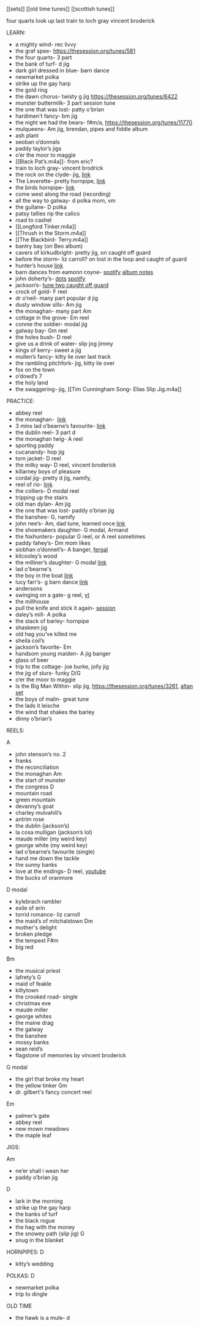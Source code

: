 [[sets]]
[[old time tunes]]
[[scottish tunes]]


four quarts
look up last train to loch gray vincent broderick 

LEARN:
- a mighty wind-  rec livvy
- the graf spee- https://thesession.org/tunes/581
- the four quarts- 3 part
- the bank of turf- d jig
- dark girl dressed in blue- barn dance
- newmarket polka 
- strike up the gay harp
- the gold ring
- the dawn chorus- twisty g jig https://thesession.org/tunes/6422
- munster buttermilk- 3 part session tune
- the one that was lost- patty o'brian
- hardimen't fancy- bm jig
- the night we had the bears- f#m/a, https://thesession.org/tunes/11770
- mulqueens- Am jig, brendan, pipes and fiddle album
- ash plant
- seoban o’donnals
- paddy taylor’s jigs 
- o’er the moor to maggie 
- [[Black Pat’s.m4a]]- from eric? 
- train to loch gray- vincent brodrick
- the rock on the clyde- jig, [link](https://comhaltas.ie/comhaltaslive/graeme-and-jennifer-sargent/#comhaltas-videoplayer)
- The Leverette- pretty hornpipe, [link](https://comhaltas.ie/comhaltaslive/morien-mcburnie-and-owen-larsen-3/#comhaltas-videoplayer)
- the birds hornpipe- [link](https://comhaltas.ie/comhaltaslive/darragh-whelan-jamie-garrihy-and-matthew-ryan-2/#comhaltas-videoplayer)
- come west along the road (recording)
- all the way to galway- d polka mom, vm
- the gullane- D polka 
- patsy tallies rip the calico 
- road to cashel
- [[Longford Tinker.m4a]]
- [[Thrush in the Storm.m4a]]
- [[The Blackbird- Terry.m4a]]
- bantry bay (on Beo album)
- cavers of kirkudbright- pretty jig, on caught off guard
- before the storm- liz carroll? on lost in the loop and caught of guard
- hunter’s house [link](https://m.youtube.com/watch?v=y1WBk-_nhok)
- barn dances from eamonn coyne- [spotify](https://open.spotify.com/track/1kApdTOlmt2pCUWkHdHquW?si=en4ltWnpRNuqNNhiIVgXLw&context=spotify%3Aalbum%3A3H4X4jEDmOovq7MYh5nl2L) [album notes](https://thesession.org/recordings/2403)
- john doherty’s- [dots](https://thesession.org/tunes/2120) [spotify](https://open.spotify.com/track/3XDCKy6Z5lC9SP37doE9S5?si=ix8TGkQPQAGGTVzGWjEmKQ&context=spotify%3Aalbum%3A3H4X4jEDmOovq7MYh5nl2L)
- jackson’s- [tune two caught off guard](https://open.spotify.com/track/4c9XjdneVAQ6lfCcwefgpe?si=jTPlgX_FRdqGqfa2LAg9zQ&context=spotify%3Aalbum%3A5jnczfOOlHjIGXtUv1gmnq)
- crock of gold- F reel
- dr o’neil- many part popular d jig 
- dusty window sills- Am jig
- the monaghan- many part Am
- cottage in the grove- Em reel
- connie the soldier- modal jig
- galway bay- Gm reel
- the holes bush- D reel 
- give us a drink of water- slip jog jimmy 
- kings of kerry- sweet a jig
- mullen’s fancy- kitty lie over last track 
- the rambling pitchfork- jig, kitty lie over
- fox on the town
- o’dowd’s 7
- the holy land
- the swaggering- jig, [[Tim Cunningham Song- Elias Slip Jig.m4a]]

PRACTICE:
- abbey reel
- the monaghan-  [link](https://thesession.org/tunes/67)
-  3 mins lad o’bearne’s favourite-  [link](https://open.spotify.com/track/4a51Djqoq0HbwG0xdw4lsC?si=DXaAYLAzRcueT51RNHJlSg&context=spotify%3Asearch%3Abool)
- the dublin reel- 3 part d 
- the monaghan twig- A reel
- sporting paddy
- cucanandy- hop jig
- torn jacket- D reel
- the milky way- D reel, vincent broderick 
- killarney boys of pleasure 
- cordal jig- pretty d jig, namify,  
- reel of rio- [link](https://paraic.bandcamp.com/track/reel-of-rio-mcfaddens-pigtown-colemans-cross-2)
- the colliers- D modal reel
- tripping up the stairs 
- old man dylan- Am jig 
- the one that was lost- paddy o’brian jig
- the banshee- G, namify 
- john nee’s- Am, dad tune, learned once [link](https://thesession.org/tunes/5994)
- the shoemakers daughter- G modal, Armand 
- the foxhunters- popular G reel, or A reel sometimes 
- paddy fahey’s- Dm mom likes
- siobhan o’donnell’s- A banger, [fergal](https://m.youtube.com/watch?v=9jtXVbdaecA&pp=ygUYc2lvYmhhbiBvJ2Rvbm5lbGwncyByZWVs) 
- kilcooley’s wood
- the milliner’s daughter- G modal  [link](https://open.spotify.com/track/1lj6VPDHcFjJnfSbZRCqWY?si=eFJM1H3RSoK4VzoXHYuWVw&context=spotify%3Asearch%3Athe%2Bbucks%2Bof%2B)
- lad o'bearne's
- the boy in the boat [link](https://thesession.org/tunes/975)
- lucy farr’s- g barn dance [link](https://open.spotify.com/track/0INFIH0k8qw9SSoLMmGaeK?si=on6ttDMyTWSLB2eMDQECJw&context=spotify%3Aalbum%3A3ypmNEZoCcwJZdtbojAyHe)
- andersons
- swinging on a gate- g reel, [yt](https://m.youtube.com/watch?v=L0UXrpojNUo&pp=ygUWc3dpbmdpbmcgb24gYSBnYXRyIHJlZQ%3D%3D)
- the millhouse 
- pull the knife and stick it again- [session](https://thesession.org/tunes/398)
- daley’s mill- A polka
- the stack of barley- hornpipe 
- shaskeen jig
- old hag you’ve killed me 
- sheila coil’s
- jackson’s favorite- Em
- handsom young maiden- A jig banger
- glass of beer
- trip to the cottage- joe burke, jolly jig 
- the jig of slurs- funky D/G
- o’er the moor to maggie
- Is the Big Man Within- slip jig, https://thesession.org/tunes/3261, [altan set](https://open.spotify.com/track/1Qs9vxQRoXYWeYxMePY3fI?si=dxkoZ6lyT7aMWayYwnlNaQ) 
- the boys of malin- great tune
- the lads it leische
- the wind that shakes the barley
- dinny o’brian’s

REELS:

A
- john stenson’s no. 2
- franks
- the reconciliation
- the monaghan
Am
- the start of munster
- the congress
D
- mountain road
- green mountain
- devanny’s goat
- charley mulvahill’s
- antrim rose
- the dublin (jackson’s)
- la cosa mulligan (jackson’s lol)
- maude miller (my weird key)
- george white (my weird key)
- lad o’bearne’s favourite (single)
- hand me down the tackle
- the sunny banks
- love at the endings- D reel, [youtube](https://m.youtube.com/watch?v=HcusTFQvhTU&pp=ygUYbG92ZSBhdCB0aGUgZW5kaW5ncyByZWVs) 
- the bucks of oranmore

D modal
- kylebrach rambler
- exile of erin
- torrid romance- liz carroll 
- the maid’s of mitchalstown
Dm
- mother's delight
- broken pledge
- the tempest
F#m
- big red 

Bm 
- the musical priest
- lafrety’s
G
- maid of feakle 
- kiltytown
- the crooked road- single
- christmas eve
- maude miller
- george whites
- the maine drag
- the galway
- the banshee
- mossy banks
- sean reid’s
- flagstone of memories by vincent broderick

G modal
- the girl that broke my heart
- the yellow tinker
Gm
- dr. gilbert's fancy concert reel

Em
- palmer’s gate
- abbey reel
- new mown meadows
- the maple leaf

JIGS:

Am
- ne’er shall i wean her 
- paddy o’brian jig 

D
- lark in the morning
- strike up the gay harp
- the banks of turf
- the black rogue
- the hag with the money 
- the snowey path (slip jig)
G
- snug in the blanket

HORNPIPES:
D
- kitty’s wedding 

POLKAS:
D
- newmarket polka
- trip to dingle 

OLD TIME
- the hawk is a mule- d
